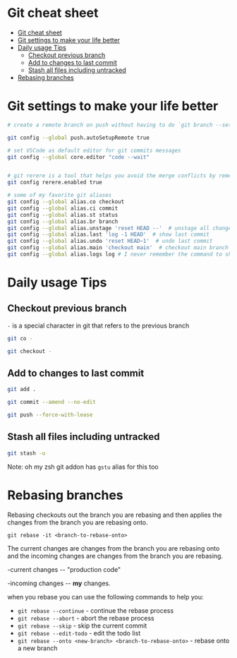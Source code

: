 # Git cheat sheet

- [Git cheat sheet](#git-cheat-sheet)
- [Git settings to make your life better](#git-settings-to-make-your-life-better)
- [Daily usage Tips](#daily-usage-tips)
  - [Checkout previous branch](#checkout-previous-branch)
  - [Add to changes to last commit](#add-to-changes-to-last-commit)
  - [Stash all files including untracked](#stash-all-files-including-untracked)
- [Rebasing branches](#rebasing-branches)


# Git settings to make your life better

```bash
# create a remote branch on push without having to do `git branch --set-upstream-to <remote-branch>`. This is my favorite "new" get feature. 

git config --global push.autoSetupRemote true

# set VSCode as default editor for git commits messages
git config --global core.editor "code --wait"


# git rerere is a tool that helps you avoid the merge conflicts by remembering the state of the files after the last merge.
git config rerere.enabled true

# some of my favorite git aliases 
git config --global alias.co checkout
git config --global alias.ci commit
git config --global alias.st status
git config --global alias.br branch
git config --global alias.unstage 'reset HEAD --'  # unstage all changes
git config --global alias.last 'log -1 HEAD'  # show last commit
git config --global alias.undo 'reset HEAD~1'  # undo last commit
git config --global alias.main 'checkout main'  # checkout main branch
git config --global alias.logs log # I never remember the command to show logs is log or logs so it is now both 

```

# Daily usage Tips 

## Checkout previous branch 

`-` is a special character in git that refers to the previous branch

```bash
git co -
```

```bash
git checkout -
```

## Add to changes to last commit

```bash 
git add .

git commit --amend --no-edit

git push --force-with-lease
```


## Stash all files including untracked
```bash
git stash -u
```
Note: oh my zsh git addon has `gstu` alias for this too

# Rebasing branches

Rebasing checkouts out the branch you are rebasing and then applies the changes from the branch you are rebasing onto. 

`git rebase -it <branch-to-rebase-onto>`

The current changes are changes from the branch you are rebasing onto and the incoming changes are changes from the branch you are rebasing.

-current changes -- "production code"

-incoming changes -- **my** changes.

when you rebase you can use the following commands to help you:

- `git rebase --continue` - continue the rebase process
- `git rebase --abort` - abort the rebase process
- `git rebase --skip` - skip the current commit
- `git rebase --edit-todo` - edit the todo list
- `git rebase --onto <new-branch> <branch-to-rebase-onto>` - rebase onto a new branch



